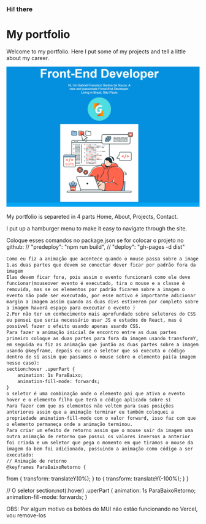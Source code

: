 <h3>Hi! there</h3>
 <h1>My portfolio</h1>

<p>Welcome to my portfolio. Here I put some of my projects and tell a little about my career.</p>
<a href = "https://gab9244.github.io/MyPortfolio/"><img src = "./ScreenShot/portfolioPrint.png" width = "700px"></a>


<p>My portfolio is separeted in 4 parts Home, About, Projects, Contact.</p>

<p>I put up a hamburger menu to make it easy to navigate through the site.</p>
 
Coloque esses comandos no package.json se for colocar o projeto no github:     // "predeploy": "npm run build",
    // "deploy": "gh-pages -d dist"


    Como eu fiz a animação que acontece quando o mouse passa sobre a image
    1.as duas partes que devem se conectar dever ficar por padrão fora da imagem
    Elas devem ficar fora, pois assim o evento funcionará como ele deve funcionar(mouseover evento é executado, tira o mouse e a classe é removida, mas se os elementos por padrão ficarem sobre a imagem o evento não pode ser executado, por esse motivo é importante adicionar margin a imagem assim quando as duas divs estiverem por completo sobre a imagem haverá espaço para executar o evento )
    2.Por não ter um conhecimento mais aprofundado sobre seletores do CSS eu pensei que seria necessário usar JS e estados do React, mas é possivel fazer o efeito usando apenas usando CSS.
    Para fazer a animação inicial de encontro entre as duas partes primeiro coloque as duas partes para fora da imagem usando transformY, em seguida eu fiz as animação que juntão as duas partes sobre a imagem usando @keyframe, depois eu use o seletor que só executa o código dentro de sí assim que passamos o mouse sobre o elemento pai(a imagem nesse caso):
    section:hover .uperPart {
        animation: 1s ParaBaixo;
        animation-fill-mode: forwards;
    }
    o seletor é uma combinação onde o elemento pai que ativa o evento hover e o elemento filho que terá o código aplicado sobre sí
    Para fazer com que os elementos não voltem para suas posições anteriores assim que a animação terminar eu também coloquei a propriedade animation-fill-mode com o valor forward, isso faz com que o elemento permaneça onde a animação terminou.
    Para criar um efeito de retorno assim que o mouse sair da imagem uma outra animação de retorno que possui os valores inversos a anterior foi criada e um seletor que pega o momento em que tiramos o mouse da imagem da bem foi adicionado, possuindo a animação como código a ser executado: 
    // Animação de retorno
    @keyframes ParaBaixoRetorno {
  from {
    transform: translateY(0%);
  }
  to {
    transform: translateY(-100%);
  }
}

// O seletor
section:not(:hover) .uperPart {
  animation: 1s ParaBaixoRetorno;
  animation-fill-mode: forwards;
}


OBS: Por algum motivo os botões do MUI não estão funcionando no Vercel, vou remove-los